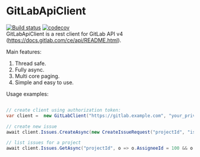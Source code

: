 # GitLabApiClient
[![Build status](https://ci.appveyor.com/api/projects/status/xsauc24bu17311dr?svg=true)](https://ci.appveyor.com/project/nmklotas/gitlabapiclient)
[![codecov](https://codecov.io/gh/nmklotas/GitLabApiClient/branch/master/graph/badge.svg)](https://codecov.io/gh/nmklotas/GitLabApiClient)  
GitLabApiClient is a rest client for GitLab API v4 (https://docs.gitlab.com/ce/api/README.html).

Main features:
1. Thread safe.
2. Fully async.
3. Multi core paging.
4. Simple and easy to use.

Usage examples:

```csharp

// create client using authorization token:
var client =  new GitLabClient("https://gitlab.example.com", "your_private_token");

// create new issue  
await client.Issues.CreateAsync(new CreateIssueRequest("projectId", "issue title");  

// list issues for a project  
await client.Issues.GetAsync("projectId", o => o.AssigneeId = 100 && o.Labels == new[] { "test-label" });
```

